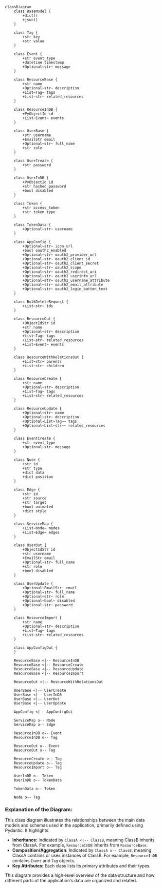 ```mermaid
classDiagram
    class BaseModel {
        +dict()
        +json()
    }

    class Tag {
        +str key
        +str value
    }

    class Event {
        +str event_type
        +datetime timestamp
        +Optional~str~ message
    }

    class ResourceBase {
        +str name
        +Optional~str~ description
        +List~Tag~ tags
        +List~str~ related_resources
    }

    class ResourceInDB {
        +PyObjectId id
        +List~Event~ events
    }

    class UserBase {
        +str username
        +EmailStr email
        +Optional~str~ full_name
        +str role
    }

    class UserCreate {
        +str password
    }

    class UserInDB {
        +PyObjectId id
        +str hashed_password
        +bool disabled
    }

    class Token {
        +str access_token
        +str token_type
    }

    class TokenData {
        +Optional~str~ username
    }

    class AppConfig {
        +Optional~str~ icon_url
        +bool oauth2_enabled
        +Optional~str~ oauth2_provider_url
        +Optional~str~ oauth2_client_id
        +Optional~str~ oauth2_client_secret
        +Optional~str~ oauth2_scope
        +Optional~str~ oauth2_redirect_uri
        +Optional~str~ oauth2_userinfo_url
        +Optional~str~ oauth2_username_attribute
        +Optional~str~ oauth2_email_attribute
        +Optional~str~ oauth2_login_button_text
    }

    class BulkDeleteRequest {
        +List~str~ ids
    }

    class ResourceOut {
        +ObjectIdStr id
        +str name
        +Optional~str~ description
        +List~Tag~ tags
        +List~str~ related_resources
        +List~Event~ events
    }

    class ResourceWithRelationsOut {
        +List~str~ parents
        +List~str~ children
    }

    class ResourceCreate {
        +str name
        +Optional~str~ description
        +List~Tag~ tags
        +List~str~ related_resources
    }

    class ResourceUpdate {
        +Optional~str~ name
        +Optional~str~ description
        +Optional~List~Tag~~ tags
        +Optional~List~str~~ related_resources
    }

    class EventCreate {
        +str event_type
        +Optional~str~ message
    }

    class Node {
        +str id
        +str type
        +dict data
        +dict position
    }

    class Edge {
        +str id
        +str source
        +str target
        +bool animated
        +dict style
    }

    class ServiceMap {
        +List~Node~ nodes
        +List~Edge~ edges
    }

    class UserOut {
        +ObjectIdStr id
        +str username
        +EmailStr email
        +Optional~str~ full_name
        +str role
        +bool disabled
    }

    class UserUpdate {
        +Optional~EmailStr~ email
        +Optional~str~ full_name
        +Optional~str~ role
        +Optional~bool~ disabled
        +Optional~str~ password
    }

    class ResourceImport {
        +str name
        +Optional~str~ description
        +List~Tag~ tags
        +List~str~ related_resources
    }

    class AppConfigOut {
    }

    ResourceBase <|-- ResourceInDB
    ResourceBase <|-- ResourceCreate
    ResourceBase <|-- ResourceUpdate
    ResourceBase <|-- ResourceImport

    ResourceOut <|-- ResourceWithRelationsOut

    UserBase <|-- UserCreate
    UserBase <|-- UserInDB
    UserBase <|-- UserOut
    UserBase <|-- UserUpdate

    AppConfig <|-- AppConfigOut

    ServiceMap o-- Node
    ServiceMap o-- Edge

    ResourceInDB o-- Event
    ResourceInDB o-- Tag

    ResourceOut o-- Event
    ResourceOut o-- Tag

    ResourceCreate o-- Tag
    ResourceUpdate o-- Tag
    ResourceImport o-- Tag

    UserInDB o-- Token
    UserInDB o-- TokenData

    TokenData o-- Token

    Node o-- Tag

```

### Explanation of the Diagram:

This class diagram illustrates the relationships between the main data models and schemas used in the application, primarily defined using Pydantic. It highlights:

*   **Inheritance:** Indicated by `ClassA <|-- ClassB`, meaning ClassB inherits from ClassA. For example, `ResourceInDB` inherits from `ResourceBase`.
*   **Composition/Aggregation:** Indicated by `ClassA o-- ClassB`, meaning ClassA contains or uses instances of ClassB. For example, `ResourceInDB` contains `Event` and `Tag` objects.
*   **Key Attributes:** Each class lists its primary attributes and their types.

This diagram provides a high-level overview of the data structure and how different parts of the application's data are organized and related.